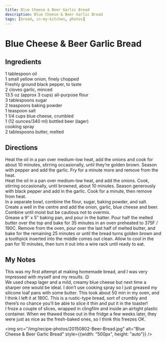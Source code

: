 ```yaml
---
title: Blue Cheese & Beer Garlic Bread
description: Blue Cheese & Beer Garlic Bread
tags: [bread, in-my-kitchen, photos]
---
```


# Blue Cheese & Beer Garlic Bread

## Ingredients
1 tablespoon oil  
1 small yellow onion, finely chopped  
Freshly ground black pepper, to taste  
2 cloves garlic, minced  
13.5 oz (approx 3 cups) all-purpose flour  
3 tablespoons sugar  
2 teaspoons baking powder  
1 teaspoon salt  
1 1/4 cups blue cheese, crumbled  
1 (12 ounces/340 ml) bottled beer (lager)  
cooking spray  
2 tablespoons butter, melted

## Directions
Heat the oil in a pan over medium-low heat, add the onions and cook for about 10 minutes, stirring occasionally, until they’re golden brown. Season with pepper and add the garlic. Fry for a minute more and remove from the heat.  
Heat the oil in a pan over medium-low heat, and add the onions. Cook, stirring occasionally, until browned, about 10 minutes. Season generously with black pepper and add in the garlic. Cook for a minute, then remove from heat.  
In a separate bowl, combine the flour, sugar, baking powder, and salt. Create a well in the centre and add the onion, garlic, blue cheese and beer. Combine until moist but be cautious not to overmix.  
Grease a 9″ x 5″ baking pan, and pour in the batter. Pour half the melted butter over the top and bake for 35 minutes in an oven preheated to 375F / 190C. Remove from the oven, pour over the last half of melted butter, and bake for the remaining 25 minutes or until the bread turns golden brown and a toothpick inserted into the middle comes out clean. Allow to cool in the pan for 10 minutes, then turn it out into a wire rack until ready to eat.

## My Notes
This was my first attempt at making homemade bread, and I was very impressed with myself and my results. 😉  
We used cheap lager and a mild, creamy blue cheese but next time a sharper one would be ideal. I don’t use cooking spray so I just greased my silicone loaf pans with some butter.
This took about 50 min in my oven, and I think I left it at 180C. This is a rustic-type bread, sort of crumbly and there’s no chance you’ll be able to slice it thin and put it in the toaster!  
I froze a couple of slices, wrapped in clingfilm and inside an airtight plastic container. When we thawed those out in the fridge a few weeks later, they were just as nice as the fresh-baked ones, so I think this freezes OK.

<img src="/img/recipe-photos/20150802-Beer-Bread.jpg" alt="Blue Cheese & Beer Garlic Bread" style={{width: "500px", height: "auto"}} />